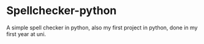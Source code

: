 # Spellchecker-python
A simple spell checker in python, also my first project in python, done in my first year at uni.
